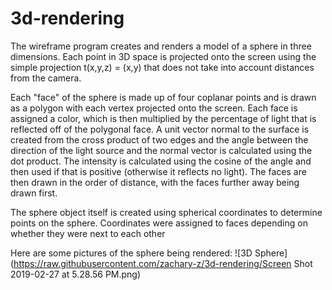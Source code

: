 # 3d-rendering

The wireframe program creates and renders a model of a sphere in three dimensions.  Each point in 3D space is projected onto the screen using the simple projection t(x,y,z) = (x,y) that does not take into account distances from the camera.
  
Each "face" of the sphere is made up of four coplanar points and is drawn as a polygon with each vertex projected onto the screen.  Each face is assigned a color, which is then multiplied by the percentage of light that is reflected off of the polygonal face.  A unit vector normal to the surface is created from the cross product of two edges and the angle between the direction of the light source and the normal vector is calculated using the dot product.  The intensity is calculated using the cosine of the angle and then used if that is positive (otherwise it reflects no light).  The faces are then drawn in the order of distance, with the faces further away being drawn first.

The sphere object itself is created using spherical coordinates to determine points on the sphere.  Coordinates were assigned to faces depending on whether they were next to each other

Here are some pictures of the sphere being rendered:
![3D Sphere](https://raw.githubusercontent.com/zachary-z/3d-rendering/Screen Shot 2019-02-27 at 5.28.56 PM.png)

